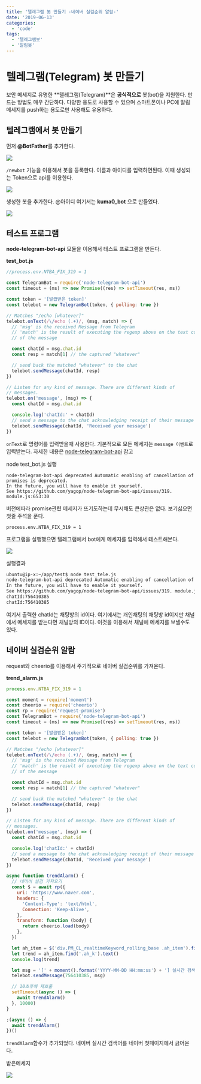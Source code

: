 ```yaml
---
title: '텔레그램 봇 만들기 -네이버 실검순위 알람-'
date: '2019-06-13'
categories:
  - 'code'
tags:
  - '텔레그램봇'
  - '알림봇'
---
```


# 텔레그램(Telegram) 봇 만들기

보안 메세지로 유명한 **텔레그램(Telegram)**은 **공식적으로** 봇(bot)을 지원한다. 만드는 방법도 매우 간단하다. 다양한 용도로 사용할 수 있으며 스마트폰이나 PC에 알림메세지를 push하는 용도로만 사용해도 유용하다.

## 텔레그램에서 봇 만들기

먼저 **@BotFather**를 추가한다.

[![](images/KakaoTalk_20190613_141154934.jpg)](http://note.heyo.me/wp-content/uploads/2019/06/KakaoTalk_20190613_141154934.jpg)

`/newbot` 기능을 이용해서 봇을 등록한다. 이름과 아이디를 입력하면된다. 이때 생성되는 Token으로 api를 이용한다.

[![](images/KakaoTalk_20190613_140247878.jpg)](http://note.heyo.me/wp-content/uploads/2019/06/KakaoTalk_20190613_140247878.jpg)

생성한 봇을 추가한다. @아이디 여기서는 **kuma0_bot** 으로 만들었다.

[![](images/KakaoTalk_20190613_140248352.jpg)](http://note.heyo.me/wp-content/uploads/2019/06/KakaoTalk_20190613_140248352.jpg)

## 테스트 프로그램

**node-telegram-bot-api** 모듈을 이용해서 테스트 프로그램을 만든다.

**test_bot.js**

```js
//process.env.NTBA_FIX_319 = 1

const TelegramBot = require('node-telegram-bot-api')
const timeout = (ms) => new Promise((res) => setTimeout(res, ms))

const token = '[발급받은 token]'
const telebot = new TelegramBot(token, { polling: true })

// Matches "/echo [whatever]"
telebot.onText(/\/echo (.+)/, (msg, match) => {
  // 'msg' is the received Message from Telegram
  // 'match' is the result of executing the regexp above on the text content
  // of the message

  const chatId = msg.chat.id
  const resp = match[1] // the captured "whatever"

  // send back the matched "whatever" to the chat
  telebot.sendMessage(chatId, resp)
})

// Listen for any kind of message. There are different kinds of
// messages.
telebot.on('message', (msg) => {
  const chatId = msg.chat.id

  console.log('chatId:' + chatId)
  // send a message to the chat acknowledging receipt of their message
  telebot.sendMessage(chatId, 'Received your message')
})
```

`onText`로 명령어를 입력받을때 사용한다. 기본적으로 모든 메세지는 `message 이벤트`로 입력받는다. 자세한 내용은 [node-telegram-bot-api](https://www.npmjs.com/package/telegram-bot-api) 참고

node test_bot.js 실행

```
node-telegram-bot-api deprecated Automatic enabling of cancellation of promises is deprecated.
In the future, you will have to enable it yourself.
See https://github.com/yagop/node-telegram-bot-api/issues/319. module.js:653:30
```

버전에따라 promise관련 메세지가 뜨기도하는데 무시해도 큰상관은 없다. 보기싫으면 첫줄 주석을 푼다.

```
process.env.NTBA_FIX_319 = 1
```

프로그램을 실행했으면 텔레그램에서 bot에게 메세지를 입력해서 테스트해본다.

[![](images/KakaoTalk_20190613_140717294.jpg)](http://note.heyo.me/wp-content/uploads/2019/06/KakaoTalk_20190613_140717294.jpg)

실행결과

```bash
ubuntu@ip-x:~/app/test$ node test_tele.js
node-telegram-bot-api deprecated Automatic enabling of cancellation of promises is deprecated.
In the future, you will have to enable it yourself.
See https://github.com/yagop/node-telegram-bot-api/issues/319. module.js:653:30
chatId:756410385
chatId:756410385
```

여기서 출력한 chatId는 채팅방의 id이다. 여기에서는 개인채팅의 채팅방 id이지만 채널에서 메세지를 받는다면 채널방의 ID이다. 이것을 이용해서 채널에 메세지를 보낼수도 있다.

## 네이버 실검순위 알람

request와 cheerio를 이용해서 주기적으로 네이버 실검순위를 가져온다.

**trend_alarm.js**

```js
process.env.NTBA_FIX_319 = 1

const moment = require('moment')
const cheerio = require('cheerio')
const rp = require('request-promise')
const TelegramBot = require('node-telegram-bot-api')
const timeout = (ms) => new Promise((res) => setTimeout(res, ms))

const token = '[발급받은 token]'
const telebot = new TelegramBot(token, { polling: true })

// Matches "/echo [whatever]"
telebot.onText(/\/echo (.+)/, (msg, match) => {
  // 'msg' is the received Message from Telegram
  // 'match' is the result of executing the regexp above on the text content
  // of the message

  const chatId = msg.chat.id
  const resp = match[1] // the captured "whatever"

  // send back the matched "whatever" to the chat
  telebot.sendMessage(chatId, resp)
})

// Listen for any kind of message. There are different kinds of
// messages.
telebot.on('message', (msg) => {
  const chatId = msg.chat.id

  console.log('chatId:' + chatId)
  // send a message to the chat acknowledging receipt of their message
  telebot.sendMessage(chatId, 'Received your message')
})

async function trendAlarm() {
  // 네이버 실검 가져오기
  const $ = await rp({
    uri: 'https://www.naver.com',
    headers: {
      'Content-Type': 'text/html',
      Connection: 'Keep-Alive',
    },
    transform: function (body) {
      return cheerio.load(body)
    },
  })

  let ah_item = $('div.PM_CL_realtimeKeyword_rolling_base .ah_item').first()
  let trend = ah_item.find('.ah_k').text()
  console.log(trend)

  let msg = '[' + moment().format('YYYY-MM-DD HH:mm:ss') + '] 실시간 검색어 1위 : ' + trend
  telebot.sendMessage(756410385, msg)

  // 10초후에 재호출
  setTimeout(async () => {
    await trendAlarm()
  }, 10000)
}

;(async () => {
  await trendAlarm()
})()
```

`trendAlarm`함수가 추가되었다. 네이버 실시간 검색어를 네이버 첫페이지에서 긁어온다.

받은메세지

[![](images/KakaoTalk_20190613_144716577.jpg)](http://note.heyo.me/wp-content/uploads/2019/06/KakaoTalk_20190613_144716577.jpg)
